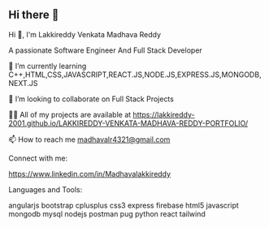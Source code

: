 ## Hi there 👋
Hi 👋, I'm Lakkireddy Venkata Madhava Reddy

A passionate Software Engineer And Full Stack Developer

🌱 I’m currently learning C++,HTML,CSS,JAVASCRIPT,REACT.JS,NODE.JS,EXPRESS.JS,MONGODB,NEXT.JS

👯 I’m looking to collaborate on Full Stack Projects

👨‍💻 All of my projects are available at https://lakkireddy-2001.github.io/LAKKIREDDY-VENKATA-MADHAVA-REDDY-PORTFOLIO/

📫 How to reach me madhavalr4321@gmail.com

Connect with me:

https://www.linkedin.com/in/Madhavalakkireddy

Languages and Tools:

 angularjs  bootstrap  cplusplus  css3  express  firebase  html5  javascript  mongodb  mysql  nodejs  postman  pug  python  react  tailwind
 
<!--
**LAKKIREDDY-2001/LAKKIREDDY-2001** is a ✨ _special_ ✨ repository because its `README.md` (this file) appears on your GitHub profile.

Here are some ideas to get you started:

- 🔭 I’m currently working on ...
- 🌱 I’m currently learning ...
- 👯 I’m looking to collaborate on ...
- 🤔 I’m looking for help with ...
- 💬 Ask me about ...
- 📫 How to reach me: ...
- 😄 Pronouns: ...
- ⚡ Fun fact: ...
-->

